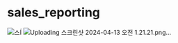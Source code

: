 # sales_reporting

![스Í](https://prod-files-secure.s3.us-west-2.amazonaws.com/09aab43b-2993-4125-a001-2bc91c55fe7d/22874b52-8e88-45a7-a34d-c413ef1f60f5/%E1%84%89%E1%85%B3%E1%84%8F%E1%85%B3%E1%84%85%E1%85%B5%E1%86%AB%E1%84%89%E1%85%A3%E1%86%BA_2024-04-08_%E1%84%8B%E1%85%A9%E1%84%92%E1%85%AE_6.05.07.png)
![Uploading 스크린샷 2024-04-13 오전 1.21.21.png…]()
